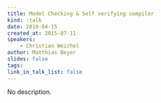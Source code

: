 ```yaml
---
title: Model Checking & Self verifying compiler
kind: :talk
date: 2010-04-15
created_at: 2015-07-11
speakers:
    - Christian Weichel
author: Matthias Beyer
slides: false
tags:
link_in_talk_list: false
---
```


No description.
